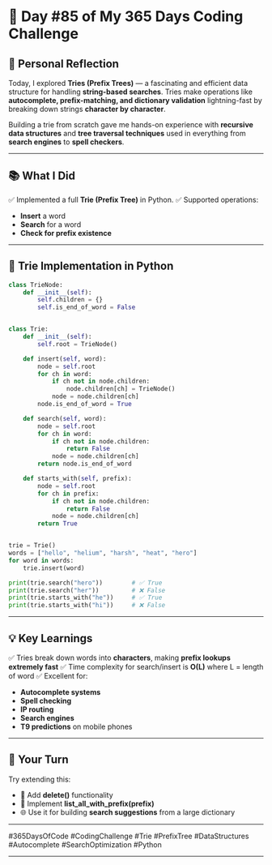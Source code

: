 # 🎯 Day #85 of My 365 Days Coding Challenge

## 💭 Personal Reflection

Today, I explored **Tries (Prefix Trees)** — a fascinating and efficient data structure for handling **string-based searches**.
Tries make operations like **autocomplete, prefix-matching, and dictionary validation** lightning-fast by breaking down strings **character by character**.

Building a trie from scratch gave me hands-on experience with **recursive data structures** and **tree traversal techniques** used in everything from **search engines** to **spell checkers**.

---

## 📚 What I Did

✅ Implemented a full **Trie (Prefix Tree)** in Python.
✅ Supported operations:

* **Insert** a word
* **Search** for a word
* **Check for prefix existence**

---

## 📝 Trie Implementation in Python

```python
class TrieNode:
    def __init__(self):
        self.children = {}
        self.is_end_of_word = False


class Trie:
    def __init__(self):
        self.root = TrieNode()

    def insert(self, word):
        node = self.root
        for ch in word:
            if ch not in node.children:
                node.children[ch] = TrieNode()
            node = node.children[ch]
        node.is_end_of_word = True

    def search(self, word):
        node = self.root
        for ch in word:
            if ch not in node.children:
                return False
            node = node.children[ch]
        return node.is_end_of_word

    def starts_with(self, prefix):
        node = self.root
        for ch in prefix:
            if ch not in node.children:
                return False
            node = node.children[ch]
        return True


trie = Trie()
words = ["hello", "helium", "harsh", "heat", "hero"]
for word in words:
    trie.insert(word)

print(trie.search("hero"))        # ✅ True
print(trie.search("her"))         # ❌ False
print(trie.starts_with("he"))     # ✅ True
print(trie.starts_with("hi"))     # ❌ False
```

---

## 💡 Key Learnings

✅ Tries break down words into **characters**, making **prefix lookups extremely fast**
✅ Time complexity for search/insert is **O(L)** where L = length of word
✅ Excellent for:

* **Autocomplete systems**
* **Spell checking**
* **IP routing**
* **Search engines**
* **T9 predictions** on mobile phones

---

## 🚀 Your Turn

Try extending this:

* 🔄 Add **delete()** functionality
* 📃 Implement **list\_all\_with\_prefix(prefix)**
* 🌐 Use it for building **search suggestions** from a large dictionary

---

\#365DaysOfCode #CodingChallenge #Trie #PrefixTree #DataStructures #Autocomplete #SearchOptimization #Python

---
